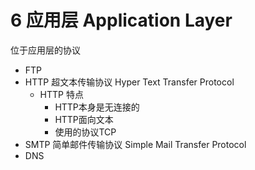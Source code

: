 # 6 应用层 Application Layer
位于应用层的协议

- FTP
- HTTP 超文本传输协议 Hyper Text Transfer Protocol
  - HTTP 特点
    - HTTP本身是无连接的
    - HTTP面向文本
    - 使用的协议TCP
- SMTP 简单邮件传输协议 Simple Mail Transfer Protocol
- DNS
